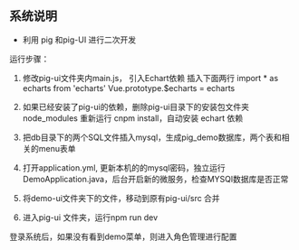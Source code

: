 

## 系统说明

- 利用 pig 和pig-UI 进行二次开发

运行步骤：


1. 修改pig-ui文件夹内main.js， 引入Echart依赖
插入下面两行
import * as echarts from 'echarts'
Vue.prototype.$echarts = echarts

2.  如果已经安装了pig-ui的依赖，删除pig-ui目录下的安装包文件夹node_modules
重新运行 cnpm install，自动安装 echart 依赖

3. 把db目录下的两个SQL文件插入mysql，生成pig_demo数据库，两个表和相关的menu表单

4. 打开application.yml, 更新本机的的mysql密码，独立运行DemoApplication.java，后台开启新的微服务，检查MYSQl数据库是否正常

5. 将demo-ui文件夹下的文件，移动到原有pig-ui/src  合并

6. 进入pig-ui 文件夹，运行npm run dev

登录系统后，如果没有看到demo菜单，则进入角色管理进行配置 

 


